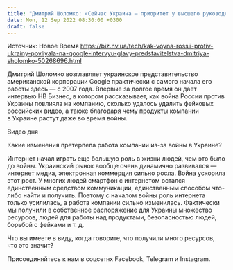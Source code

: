 ```yaml
---
title: "Дмитрий Шоломко: «Сейчас Украина — приоритет у высшего руководства Google», — интервью НВ"
date: Mon, 12 Sep 2022 08:30:00 +0300
draft: false
---
```

Источник: Новое Время https://biz.nv.ua/tech/kak-voyna-rossii-protiv-ukrainy-povliyala-na-google-intervyu-glavy-predstavitelstva-dmitriya-sholomko-50268696.html


Дмитрий Шоломко возглавляет украинское представительство американской корпорации Google практически с самого начала его работы здесь — с 2007 года. Впервые за долгое время он дает интервью НВ Бизнес, в котором рассказывает, как война России против Украины повлияла на компанию, сколько удалось удалить фейковых российских видео, а также благодаря чему продукты компании в Украине растут даже во время войны.

 Видео дня   

Какие изменения претерпела работа компании из-за войны в Украине?

Интернет начал играть еще большую роль в жизни людей, чем это было до войны. Украинский рынок вообще очень динамично развивался — интернет медиа, электронная коммерция сильно росла. Война ускорила этот рост. У многих людей смартфон с интернетом остался единственным средством коммуникации, единственным способом что-либо найти и получить. Поэтому с началом войны роль интернета только усилилась, а работа компании сильно изменилась. Фактически мы получили в собственное распоряжение для Украины множество ресурсов, людей для работы над продуктами, безопасностью людей, борьбой с фейками и т. д.

Что вы имеете в виду, когда говорите, что получили много ресурсов, что это значит?

Присоединяйтесь к нам в соцсетях Facebook, Telegram и Instagram.
